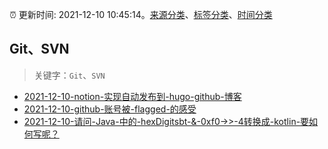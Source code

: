 :alarm_clock: 更新时间: 2021-12-10 10:45:14。[来源分类](../README.md)、[标签分类](../TAGS.md)、[时间分类](../TIMELINE.md)

## Git、SVN


> 关键字：`Git`、`SVN`



- [2021-12-10-notion-实现自动发布到-hugo-github-博客](https://www.v2ex.com/t/821388) 
- [2021-12-10-github-账号被-flagged-的感受](https://www.v2ex.com/t/821367) 
- [2021-12-10-请问-Java-中的-hexDigitsbt-&-0xf0->>-4转换成-kotlin-要如何写呢？](https://www.v2ex.com/t/821359) 